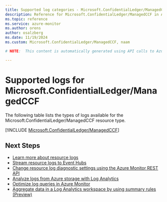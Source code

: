 ```yaml
---
title: Supported log categories - Microsoft.ConfidentialLedger/ManagedCCF
description: Reference for Microsoft.ConfidentialLedger/ManagedCCF in Azure Monitor Logs.
ms.topic: reference
ms.service: azure-monitor
ms.author: orens
author: osalzberg
ms.date: 11/19/2024
ms.custom: Microsoft.ConfidentialLedger/ManagedCCF, naam

# NOTE:  This content is automatically generated using API calls to Azure. Any edits made on these files will be overwritten in the next run of the script. 

---
```





# Supported logs for Microsoft.ConfidentialLedger/ManagedCCF  
The following table lists the types of logs available for the Microsoft.ConfidentialLedger/ManagedCCF resource type.
  

  
[!INCLUDE [Microsoft.ConfidentialLedger/ManagedCCF](~/reusable-content/ce-skilling/azure/includes/azure-monitor/reference/logs/microsoft-confidentialledger-managedccf-logs-include.md)]  
  

## Next Steps

* [Learn more about resource logs](/azure/azure-monitor/essentials/platform-logs-overview)
* [Stream resource logs to Event Hubs](/azure/azure-monitor/essentials/resource-logs#send-to-azure-event-hubs)
* [Change resource log diagnostic settings using the Azure Monitor REST API](/rest/api/monitor/diagnosticsettings)
* [Analyze logs from Azure storage with Log Analytics](/azure/azure-monitor/essentials/resource-logs#send-to-log-analytics-workspace)
* [Optimize log queries in Azure Monitor](/azure/azure-monitor/logs/query-optimization)
* [Aggregate data in a Log Analytics workspace by using summary rules (Preview)](/azure/azure-monitor/logs/summary-rules)